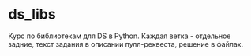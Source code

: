 # ds_libs
Курс по библиотекам для DS в Python. Каждая ветка - отдельное задние, текст задания в описании пулл-реквеста, решение в файлах. 
